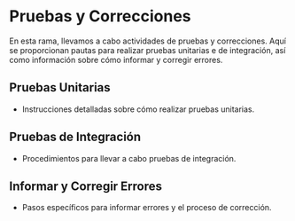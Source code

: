 # Pruebas y Correcciones

En esta rama, llevamos a cabo actividades de pruebas y correcciones. Aquí se proporcionan pautas para realizar pruebas unitarias e de integración, así como información sobre cómo informar y corregir errores.

## Pruebas Unitarias

- Instrucciones detalladas sobre cómo realizar pruebas unitarias.

## Pruebas de Integración

- Procedimientos para llevar a cabo pruebas de integración.

## Informar y Corregir Errores

- Pasos específicos para informar errores y el proceso de corrección.

